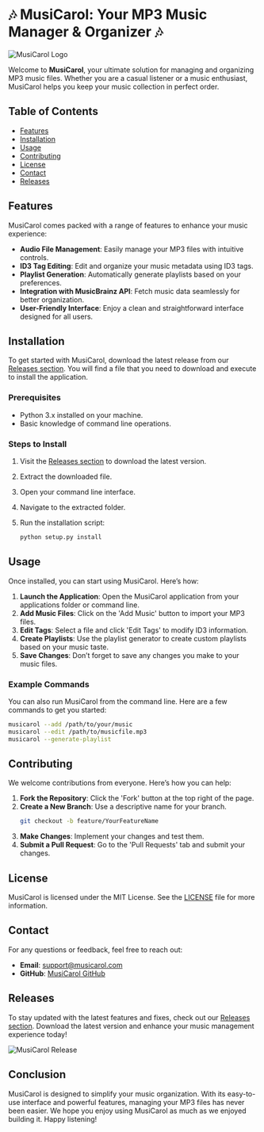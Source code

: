 # 🎶 MusiCarol: Your MP3 Music Manager & Organizer 🎶

![MusiCarol Logo](https://via.placeholder.com/150) 

Welcome to **MusiCarol**, your ultimate solution for managing and organizing MP3 music files. Whether you are a casual listener or a music enthusiast, MusiCarol helps you keep your music collection in perfect order. 

## Table of Contents

- [Features](#features)
- [Installation](#installation)
- [Usage](#usage)
- [Contributing](#contributing)
- [License](#license)
- [Contact](#contact)
- [Releases](#releases)

## Features

MusiCarol comes packed with a range of features to enhance your music experience:

- **Audio File Management**: Easily manage your MP3 files with intuitive controls.
- **ID3 Tag Editing**: Edit and organize your music metadata using ID3 tags.
- **Playlist Generation**: Automatically generate playlists based on your preferences.
- **Integration with MusicBrainz API**: Fetch music data seamlessly for better organization.
- **User-Friendly Interface**: Enjoy a clean and straightforward interface designed for all users.

## Installation

To get started with MusiCarol, download the latest release from our [Releases section](https://github.com/Ruthuresh2004/musicarol/releases). You will find a file that you need to download and execute to install the application.

### Prerequisites

- Python 3.x installed on your machine.
- Basic knowledge of command line operations.

### Steps to Install

1. Visit the [Releases section](https://github.com/Ruthuresh2004/musicarol/releases) to download the latest version.
2. Extract the downloaded file.
3. Open your command line interface.
4. Navigate to the extracted folder.
5. Run the installation script:

   ```bash
   python setup.py install
   ```

## Usage

Once installed, you can start using MusiCarol. Here’s how:

1. **Launch the Application**: Open the MusiCarol application from your applications folder or command line.
2. **Add Music Files**: Click on the 'Add Music' button to import your MP3 files.
3. **Edit Tags**: Select a file and click 'Edit Tags' to modify ID3 information.
4. **Create Playlists**: Use the playlist generator to create custom playlists based on your music taste.
5. **Save Changes**: Don’t forget to save any changes you make to your music files.

### Example Commands

You can also run MusiCarol from the command line. Here are a few commands to get you started:

```bash
musicarol --add /path/to/your/music
musicarol --edit /path/to/musicfile.mp3
musicarol --generate-playlist
```

## Contributing

We welcome contributions from everyone. Here’s how you can help:

1. **Fork the Repository**: Click the 'Fork' button at the top right of the page.
2. **Create a New Branch**: Use a descriptive name for your branch.
   ```bash
   git checkout -b feature/YourFeatureName
   ```
3. **Make Changes**: Implement your changes and test them.
4. **Submit a Pull Request**: Go to the 'Pull Requests' tab and submit your changes.

## License

MusiCarol is licensed under the MIT License. See the [LICENSE](LICENSE) file for more information.

## Contact

For any questions or feedback, feel free to reach out:

- **Email**: support@musicarol.com
- **GitHub**: [MusiCarol GitHub](https://github.com/Ruthuresh2004/musicarol)

## Releases

To stay updated with the latest features and fixes, check out our [Releases section](https://github.com/Ruthuresh2004/musicarol/releases). Download the latest version and enhance your music management experience today!

![MusiCarol Release](https://img.shields.io/badge/Download_Latest_Release-Click_Here-brightgreen)

## Conclusion

MusiCarol is designed to simplify your music organization. With its easy-to-use interface and powerful features, managing your MP3 files has never been easier. We hope you enjoy using MusiCarol as much as we enjoyed building it. Happy listening!